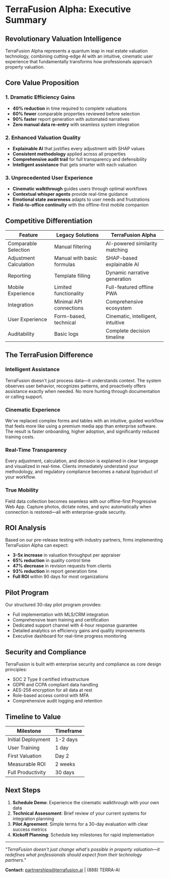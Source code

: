 # TerraFusion Alpha: Executive Summary

## Revolutionary Valuation Intelligence

TerraFusion Alpha represents a quantum leap in real estate valuation technology, combining cutting-edge AI with an intuitive, cinematic user experience that fundamentally transforms how professionals approach property valuation.

## Core Value Proposition

### 1. Dramatic Efficiency Gains
- **40% reduction** in time required to complete valuations
- **60% fewer** comparable properties reviewed before selection
- **90% faster** report generation with automated narratives
- **Zero manual data re-entry** with seamless system integration

### 2. Enhanced Valuation Quality
- **Explainable AI** that justifies every adjustment with SHAP values
- **Consistent methodology** applied across all properties
- **Comprehensive audit trail** for full transparency and defensibility
- **Intelligent assistance** that gets smarter with each valuation

### 3. Unprecedented User Experience
- **Cinematic walkthrough** guides users through optimal workflows
- **Contextual whisper agents** provide real-time guidance
- **Emotional state awareness** adapts to user needs and frustrations
- **Field-to-office continuity** with the offline-first mobile companion

## Competitive Differentiation

| Feature | Legacy Solutions | TerraFusion Alpha |
|---------|-----------------|-------------------|
| Comparable Selection | Manual filtering | AI-powered similarity matching |
| Adjustment Calculation | Manual with basic formulas | SHAP-based explainable AI |
| Reporting | Template filling | Dynamic narrative generation |
| Mobile Experience | Limited functionality | Full-featured offline PWA |
| Integration | Minimal API connections | Comprehensive ecosystem |
| User Experience | Form-based, technical | Cinematic, intelligent, intuitive |
| Auditability | Basic logs | Complete decision timeline |

## The TerraFusion Difference

### Intelligent Assistance
TerraFusion doesn't just process data—it understands context. The system observes user behavior, recognizes patterns, and proactively offers assistance exactly when needed. No more hunting through documentation or calling support.

### Cinematic Experience
We've replaced complex forms and tables with an intuitive, guided workflow that feels more like using a premium media app than enterprise software. The result is faster onboarding, higher adoption, and significantly reduced training costs.

### Real-Time Transparency
Every adjustment, calculation, and decision is explained in clear language and visualized in real-time. Clients immediately understand your methodology, and regulatory compliance becomes a natural byproduct of your workflow.

### True Mobility
Field data collection becomes seamless with our offline-first Progressive Web App. Capture photos, dictate notes, and sync automatically when connection is restored—all with enterprise-grade security.

## ROI Analysis

Based on our pre-release testing with industry partners, firms implementing TerraFusion Alpha can expect:

- **3-5x increase** in valuation throughput per appraiser
- **65% reduction** in quality control time
- **47% decrease** in revision requests from clients
- **93% reduction** in report generation time
- **Full ROI** within 90 days for most organizations

## Pilot Program

Our structured 30-day pilot program provides:

- Full implementation with MLS/CRM integration
- Comprehensive team training and certification
- Dedicated support channel with 4-hour response guarantee
- Detailed analytics on efficiency gains and quality improvements
- Executive dashboard for real-time progress monitoring

## Security and Compliance

TerraFusion is built with enterprise security and compliance as core design principles:

- SOC 2 Type II certified infrastructure
- GDPR and CCPA compliant data handling
- AES-256 encryption for all data at rest
- Role-based access control with MFA
- Comprehensive audit logging and retention

## Timeline to Value

| Milestone | Timeframe |
|-----------|-----------|
| Initial Deployment | 1-2 days |
| User Training | 1 day |
| First Valuation | Day 2 |
| Measurable ROI | 2 weeks |
| Full Productivity | 30 days |

## Next Steps

1. **Schedule Demo**: Experience the cinematic walkthrough with your own data
2. **Technical Assessment**: Brief review of your current systems for integration planning
3. **Pilot Agreement**: Simple terms for a 30-day evaluation with clear success metrics
4. **Kickoff Planning**: Schedule key milestones for rapid implementation

---

*"TerraFusion doesn't just change what's possible in property valuation—it redefines what professionals should expect from their technology partners."*

**Contact:** partnerships@terrafusion.ai | (888) TERRA-AI